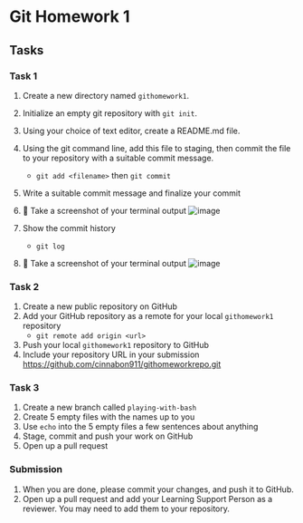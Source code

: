 # Git Homework 1

## Tasks
### Task 1
1. Create a new directory named `githomework1`.
2. Initialize an empty git repository with `git init`.
3. Using your choice of text editor, create a README.md file.
4. Using the git command line, add this file to staging, then commit the file to your repository with a suitable commit message.
    * `git add <filename>` then `git commit`
5. Write a suitable commit message and finalize your commit
6. 📸 Take a screenshot of your terminal output
 ![image](https://github.com/cinnabon911/git/assets/104600833/d76c83c1-e2d5-45c3-bd48-0a8989fdafcd)

8. Show the commit history
    * `git log`
9. 📸 Take a screenshot of your terminal output
 ![image](https://github.com/cinnabon911/git/assets/104600833/0659cf17-30e6-467a-a589-022871c8935d)


### Task 2
1. Create a new public repository on GitHub
2. Add your GitHub repository as a remote for your local `githomework1` repository
    * `git remote add origin <url>`
3. Push your local `githomework1` repository to GitHub
4. Include your repository URL in your submission
   https://github.com/cinnabon911/githomeworkrepo.git

### Task 3
1. Create a new branch called `playing-with-bash`
2. Create 5 empty files with the names up to you
3. Use `echo` into the 5 empty files a few sentences about anything
4. Stage, commit and push your work on GitHub
5. Open up a pull request

### Submission

1. When you are done, please commit your changes, and push it to GitHub.
2. Open up a pull request and add your Learning Support Person as a reviewer. You may need to add them to your repository.
